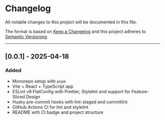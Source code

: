 # Changelog

All notable changes to this project will be documented in this file.

The format is based on [Keep a Changelog](https://keepachangelog.com/en/1.1.0/)
and this project adheres to [Semantic Versioning](https://semver.org/spec/v2.0.0.html).

---

## [0.0.1] - 2025-04-18

### Added

- Monorepo setup with `pnpm`
- Vite + React + TypeScript app
- ESLint v9 FlatConfig with Prettier, Stylelint and support for Feature-Sliced Design
- Husky pre-commit hooks with lint-staged and commitlint
- GitHub Actions CI for lint and stylelint
- README with CI badge and project structure
